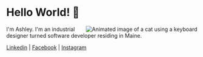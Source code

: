 # Hello World! 👋

<img align="right" alt="Animated image of a cat using a keyboard" aria-hidden="true" src="https://media3.giphy.com/media/LHZyixOnHwDDy/giphy.gif">

I'm Ashley. I'm an industrial designer turned software developer residing in Maine.

<p align="left">
<a href="https://linkedin.com/in/ashdrex">Linkedin</a> | 
<a href="https://fb.com/ashdrex">Facebook</a> | 
<a href="https://instagram.com/shuli">Instagram</a>
</p>
